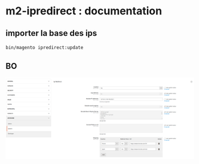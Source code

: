 # m2-ipredirect : documentation

## importer la base des ips

```bash
bin/magento ipredirect:update
```

## BO
![](images/ipredirect_bo.png)